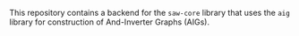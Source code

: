 This repository contains a backend for the `saw-core` library that uses
the `aig` library for construction of And-Inverter Graphs (AIGs).
